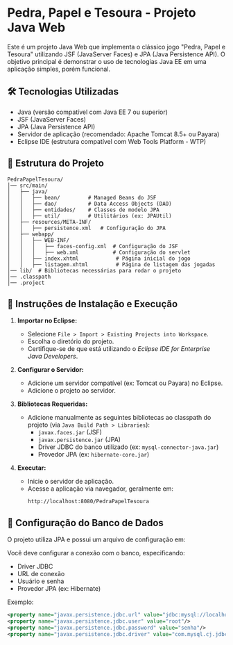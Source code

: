 # Pedra, Papel e Tesoura - Projeto Java Web

Este é um projeto Java Web que implementa o clássico jogo "Pedra, Papel e Tesoura" utilizando JSF (JavaServer Faces) e JPA (Java Persistence API). O objetivo principal é demonstrar o uso de tecnologias Java EE em uma aplicação simples, porém funcional.

## 🛠 Tecnologias Utilizadas

- Java (versão compatível com Java EE 7 ou superior)
- JSF (JavaServer Faces)
- JPA (Java Persistence API)
- Servidor de aplicação (recomendado: Apache Tomcat 8.5+ ou Payara)
- Eclipse IDE (estrutura compatível com Web Tools Platform - WTP)

## 📁 Estrutura do Projeto

```
PedraPapelTesoura/
│── src/main/
│   ├── java/
│   │   ├── bean/         # Managed Beans do JSF
│   │   ├── dao/          # Data Access Objects (DAO)
│   │   ├── entidades/    # Classes de modelo JPA
│   │   ├── util/         # Utilitários (ex: JPAUtil)
│   ├── resources/META-INF/
│   │   ├── persistence.xml   # Configuração do JPA
│   ├── webapp/
│   │   ├── WEB-INF/
│   │   │   ├── faces-config.xml  # Configuração do JSF
│   │   │   ├── web.xml           # Configuração do servlet
│   │   ├── index.xhtml            # Página inicial do jogo
│   │   ├── listagem.xhtml         # Página de listagem das jogadas
│── lib/  # Bibliotecas necessárias para rodar o projeto
│── .classpath
│── .project
```


## 🚀 Instruções de Instalação e Execução

1. **Importar no Eclipse:**
   - Selecione `File > Import > Existing Projects into Workspace`.
   - Escolha o diretório do projeto.
   - Certifique-se de que está utilizando o *Eclipse IDE for Enterprise Java Developers*.

2. **Configurar o Servidor:**
   - Adicione um servidor compatível (ex: Tomcat ou Payara) no Eclipse.
   - Adicione o projeto ao servidor.

3. **Bibliotecas Requeridas:**
   - Adicione manualmente as seguintes bibliotecas ao classpath do projeto (via `Java Build Path > Libraries`):
     - `javax.faces.jar` (JSF)
     - `javax.persistence.jar` (JPA)
     - Driver JDBC do banco utilizado (ex: `mysql-connector-java.jar`)
     - Provedor JPA (ex: `hibernate-core.jar`)

4. **Executar:**
   - Inicie o servidor de aplicação.
   - Acesse a aplicação via navegador, geralmente em:
     ```
     http://localhost:8080/PedraPapelTesoura
     ```

## 🧪 Configuração do Banco de Dados

O projeto utiliza JPA e possui um arquivo de configuração em:

Você deve configurar a conexão com o banco, especificando:

- Driver JDBC
- URL de conexão
- Usuário e senha
- Provedor JPA (ex: Hibernate)

Exemplo:

```xml
<property name="javax.persistence.jdbc.url" value="jdbc:mysql://localhost:3306/pedra_papel_tesoura"/>
<property name="javax.persistence.jdbc.user" value="root"/>
<property name="javax.persistence.jdbc.password" value="senha"/>
<property name="javax.persistence.jdbc.driver" value="com.mysql.cj.jdbc.Driver"/>
